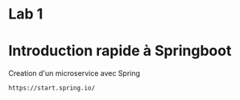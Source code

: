 # Lab 1
# Introduction rapide à Springboot


Creation d'un microservice avec Spring 
```
https://start.spring.io/
```

